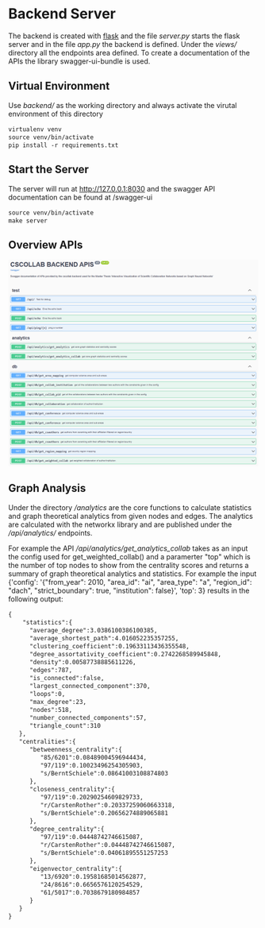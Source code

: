 # Backend Server 

The backend is created with [flask](https://flask.palletsprojects.com/en/2.2.x/) and the file *server.py* starts the flask server 
and in the file *app.py* the backend is defined. Under the *views/* directory all the endpoints area defined. To create a documentation of the APIs
the library swagger-ui-bundle is used.

## Virtual Environment 

Use *backend/* as the working directory and always activate the virutal environment of this directory

```{shell}
virtualenv venv
source venv/bin/activate
pip install -r requirements.txt
```

## Start the Server

The server will run at http://127.0.0.1:8030 and the swagger API documentation can be found at /swagger-ui

```{shell}
source venv/bin/activate
make server
```

## Overview APIs

![swagger api](swagger_apis.PNG)

## Graph Analysis

Under the directory */analytics* are the core functions to calculate statistics and graph theoretical analytics from given nodes and edges. 
The analytics are calculated with the networkx library and are published under the */api/analytics/* endpoints. 

For example the API */api/analytics/get_analytics_collab* takes as an input the config used for get_weighted_collab() and a paramerter "top" which is the number
of top nodes to show from the centrality scores and returns a summary of graph theoretical analytics and statistics. For example the input {'config': '{"from_year": 2010, "area_id": "ai", "area_type": "a", "region_id": "dach", "strict_boundary": true, "institution": false}', 'top': 3} results in the following output:

```{shell}
{
    "statistics":{
      "average_degree":3.0386100386100385,
      "average_shortest_path":4.016052235357255,
      "clustering_coefficient":0.19633113436355548,
      "degree_assortativity_coefficient":0.2742268589945848,
      "density":0.00587738885611226,
      "edges":787,
      "is_connected":false,
      "largest_connected_component":370,
      "loops":0,
      "max_degree":23,
      "nodes":518,
      "number_connected_components":57,
      "triangle_count":310
   },
   "centralities":{
      "betweenness_centrality":{
         "85/6201":0.08489004596944434,
         "97/119":0.10023496254305903,
         "s/BerntSchiele":0.08641003108874803
      },
      "closeness_centrality":{
         "97/119":0.20290254609829733,
         "r/CarstenRother":0.20337259060663318,
         "s/BerntSchiele":0.20656274889065881
      },
      "degree_centrality":{
         "97/119":0.04448742746615087,
         "r/CarstenRother":0.04448742746615087,
         "s/BerntSchiele":0.04061895551257253
      },
      "eigenvector_centrality":{
         "13/6920":0.19581685014562877,
         "24/8616":0.6656576120254529,
         "61/5017":0.7038679180984857
      }
   }
}
```
